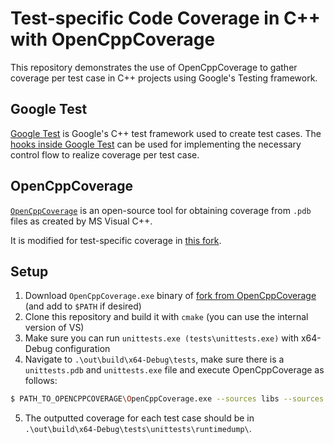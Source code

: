 # Test-specific Code Coverage in C++ with OpenCppCoverage

This repository demonstrates the use of OpenCppCoverage to gather coverage per test case in C++ projects using Google's Testing framework.

## Google Test

[Google Test](https://github.com/google/googletest) is Google's C++ test framework used to create test cases.
The [hooks inside Google Test](https://github.com/google/googletest/blob/master/googletest/docs/advanced.md#defining-event-listeners) can be used for implementing the necessary control flow to realize coverage per test case.

## OpenCppCoverage

[`OpenCppCoverage`](https://github.com/OpenCppCoverage/OpenCppCoverage) is an open-source tool for obtaining coverage from `.pdb` files as created by MS Visual C++.

It is modified for test-specific coverage in [this fork](https://github.com/delsner/OpenCppCoverage).

## Setup

1. Download `OpenCppCoverage.exe` binary of [fork from OpenCppCoverage](https://github.com/delsner/OpenCppCoverage) (and add to `$PATH` if desired)
2. Clone this repository and build it with `cmake` (you can use the internal version of VS)
3. Make sure you can run `unittests.exe (tests\unittests.exe)` with x64-Debug configuration
4. Navigate to `.\out\build\x64-Debug\tests`, make sure there is a `unittests.pdb` and `unittests.exe` file and execute OpenCppCoverage as follows:
```sh
$ PATH_TO_OPENCPPCOVERAGE\OpenCppCoverage.exe --sources libs --sources tests --excluded_sources tests\cov_listener* --excluded_sources tests\main* --enable_debug_callback -- unittests.exe
```
5. The outputted coverage for each test case should be in `.\out\build\x64-Debug\tests\unittests\runtimedump\`.
